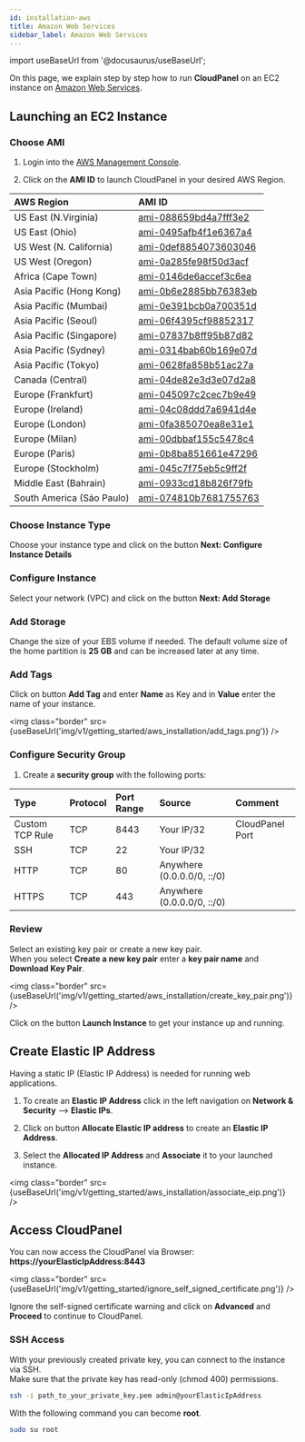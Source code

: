 ```yaml
---
id: installation-aws
title: Amazon Web Services
sidebar_label: Amazon Web Services
---
```


import useBaseUrl from '@docusaurus/useBaseUrl';

On this page, we explain step by step how to run **CloudPanel** on an EC2 instance on [Amazon Web Services](https://aws.amazon.com/).

## Launching an EC2 Instance

### Choose AMI

1) Login into the [AWS Management Console](https://console.aws.amazon.com/ec2/). <br />

2) Click on the **AMI ID** to launch CloudPanel in your desired AWS Region.

| AWS Region|  AMI ID |
| :---  | :--- |
| US East (N.Virginia)      | [ami-088659bd4a7fff3e2](https://console.aws.amazon.com/ec2/v2/home?region=us-east-1#LaunchInstanceWizard:ami=ami-088659bd4a7fff3e2) |
| US East (Ohio)            | [ami-0495afb4f1e6367a4](https://console.aws.amazon.com/ec2/v2/home?region=us-east-2#LaunchInstanceWizard:ami=ami-0495afb4f1e6367a4) |
| US West (N. California)   | [ami-0def8854073603046](https://console.aws.amazon.com/ec2/v2/home?region=us-west-1#LaunchInstanceWizard:ami=ami-0def8854073603046) |
| US West (Oregon)          | [ami-0a285fe98f50d3acf](https://console.aws.amazon.com/ec2/v2/home?region=us-west-2#LaunchInstanceWizard:ami=ami-0a285fe98f50d3acf) |
| Africa (Cape Town)        | [ami-0146de6accef3c6ea](https://console.aws.amazon.com/ec2/v2/home?region=af-south-1#LaunchInstanceWizard:ami=ami-0146de6accef3c6ea) |
| Asia Pacific (Hong Kong)  | [ami-0b6e2885bb76383eb](https://console.aws.amazon.com/ec2/v2/home?region=ap-east-1#LaunchInstanceWizard:ami=ami-0b6e2885bb76383eb) |
| Asia Pacific (Mumbai)     | [ami-0e391bcb0a700351d](https://console.aws.amazon.com/ec2/v2/home?region=ap-south-1#LaunchInstanceWizard:ami=ami-0e391bcb0a700351d) |
| Asia Pacific (Seoul)      | [ami-06f4395cf98852317](https://console.aws.amazon.com/ec2/v2/home?region=ap-northeast-1#LaunchInstanceWizard:ami=ami-06f4395cf98852317) |
| Asia Pacific (Singapore)  | [ami-07837b8ff95b87d82](https://console.aws.amazon.com/ec2/v2/home?region=ap-southeast-1#LaunchInstanceWizard:ami=ami-07837b8ff95b87d82) |
| Asia Pacific (Sydney)     | [ami-0314bab60b169e07d](https://console.aws.amazon.com/ec2/v2/home?region=ap-southeast-2#LaunchInstanceWizard:ami=ami-0314bab60b169e07d) |
| Asia Pacific (Tokyo)      | [ami-0628fa858b51ac27a](https://console.aws.amazon.com/ec2/v2/home?region=ap-northeast-1#LaunchInstanceWizard:ami=ami-0628fa858b51ac27a) |
| Canada (Central)          | [ami-04de82e3d3e07d2a8](https://console.aws.amazon.com/ec2/v2/home?region=ca-central-1#LaunchInstanceWizard:ami=ami-04de82e3d3e07d2a8) |
| Europe (Frankfurt)        | [ami-045097c2cec7b9e49](https://console.aws.amazon.com/ec2/v2/home?region=eu-central-1#LaunchInstanceWizard:ami=ami-045097c2cec7b9e49) |
| Europe (Ireland)          | [ami-04c08ddd7a6941d4e](https://console.aws.amazon.com/ec2/v2/home?region=eu-west-1#LaunchInstanceWizard:ami=ami-04c08ddd7a6941d4e) |
| Europe (London)           | [ami-0fa385070ea8e31e1](https://console.aws.amazon.com/ec2/v2/home?region=eu-west-2#LaunchInstanceWizard:ami=ami-0fa385070ea8e31e1) |
| Europe (Milan)            | [ami-00dbbaf155c5478c4](https://console.aws.amazon.com/ec2/v2/home?region=eu-south-1#LaunchInstanceWizard:ami=ami-00dbbaf155c5478c4) |
| Europe (Paris)            | [ami-0b8ba851661e47296](https://console.aws.amazon.com/ec2/v2/home?region=eu-west-3#LaunchInstanceWizard:ami=ami-0b8ba851661e47296) |
| Europe (Stockholm)        | [ami-045c7f75eb5c9ff2f](https://console.aws.amazon.com/ec2/v2/home?region=eu-north-1#LaunchInstanceWizard:ami=ami-045c7f75eb5c9ff2f) |
| Middle East (Bahrain)     | [ami-0933cd18b826f79fb](https://console.aws.amazon.com/ec2/v2/home?region=me-south-1#LaunchInstanceWizard:ami=ami-0933cd18b826f79fb) |
| South America (Sáo Paulo) | [ami-074810b7681755763](https://console.aws.amazon.com/ec2/v2/home?region=sa-east-1#LaunchInstanceWizard:ami=ami-074810b7681755763) |

### Choose Instance Type

Choose your instance type and click on the button **Next: Configure Instance Details** 

### Configure Instance

Select your network (VPC) and click on the button **Next: Add Storage**

### Add Storage

Change the size of your EBS volume if needed. The default volume size of the home partition is **25 GB** and can be increased later at any time.

### Add Tags

Click on button **Add Tag** and enter **Name** as Key and in **Value** enter the name of your instance.

<img class="border" src={useBaseUrl('img/v1/getting_started/aws_installation/add_tags.png')} />

### Configure Security Group

1) Create a **security group** with the following ports:

| Type | Protocol | Port Range  | Source  | Comment         |
| :--- | :---     | :---        |  :---   | :---            |
| Custom TCP Rule | TCP | 8443 | Your IP/32 | CloudPanel Port  |
| SSH             | TCP | 22   | Your IP/32 |                  |
| HTTP            | TCP | 80   | Anywhere (0.0.0.0/0, ::/0) ||
| HTTPS           | TCP | 443  | Anywhere (0.0.0.0/0, ::/0) ||

### Review

Select an existing key pair or create a new key pair. <br />
When you select **Create a new key pair** enter a **key pair name** and **Download Key Pair**.

<img class="border" src={useBaseUrl('img/v1/getting_started/aws_installation/create_key_pair.png')} />

Click on the button **Launch Instance** to get your instance up and running.

## Create Elastic IP Address

Having a static IP (Elastic IP Address) is needed for running web applications. <br />

1) To create an **Elastic IP Address** click in the left navigation on **Network & Security** --> **Elastic IPs**.

2) Click on button **Allocate Elastic IP address** to create an **Elastic IP Address**.

3) Select the **Allocated IP Address** and **Associate** it to your launched instance.

<img class="border" src={useBaseUrl('img/v1/getting_started/aws_installation/associate_eip.png')} />

## Access CloudPanel

You can now access the CloudPanel via Browser: **https://yourElasticIpAddress:8443**

<img class="border" src={useBaseUrl('img/v1/getting_started/ignore_self_signed_certificate.png')} />

Ignore the self-signed certificate warning and click on **Advanced** and **Proceed** to continue to CloudPanel.

### SSH Access

With your previously created private key, you can connect to the instance via SSH. <br />
Make sure that the private key has read-only (chmod 400) permissions.

```bash
ssh -i path_to_your_private_key.pem admin@yourElasticIpAddress
```

With the following command you can become **root**.

```bash
sudo su root
```